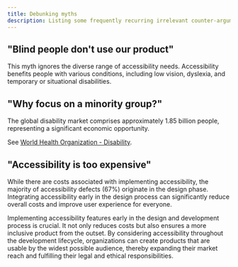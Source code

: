 ```yaml
---
title: Debunking myths
description: Listing some frequently recurring irrelevant counter-arguments for not integrating digital accessibility.
---
```


## "Blind people don't use our product"

This myth ignores the diverse range of accessibility needs. Accessibility benefits people with various conditions, including low vision, dyslexia, and temporary or situational disabilities.

## "Why focus on a minority group?"

The global disability market comprises approximately 1.85 billion people, representing a significant economic
opportunity.

See [World Health Organization - Disability](https://www.who.int/health-topics/disability).

## "Accessibility is too expensive"

While there are costs associated with implementing accessibility, the majority of accessibility defects (67%) originate
in the design phase. Integrating accessibility early in the design process can significantly reduce overall costs and
improve user experience for everyone.

Implementing accessibility features early in the design and development process is crucial. It not only reduces costs but also ensures a more inclusive product from the outset. By considering accessibility throughout the development lifecycle, organizations can create products that are usable by the widest possible audience, thereby expanding their market reach and fulfilling their legal and ethical responsibilities.
